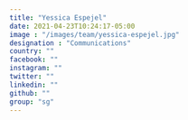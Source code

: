```yaml
---
title: "Yessica Espejel"
date: 2021-04-23T10:24:17-05:00
image : "/images/team/yessica-espejel.jpg"
designation : "Communications"
country: ""
facebook: ""
instagram: ""
twitter: ""
linkedin: ""
github: ""
group: "sg"
---
```


